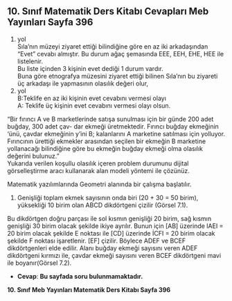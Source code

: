 ## 10. Sınıf Matematik Ders Kitabı Cevapları Meb Yayınları Sayfa 396

1. yol  
 Sıla’nın müzeyi ziyaret ettiği bilindiğine göre en az iki arkadaşından “Evet” cevabı almıştır. Bu durum ağaç şemasında EEE, EEH, EHE, HEE ile listelenir.  
 Bu liste içinden 3 kişinin evet dediği 1 durum vardır.  
 Buna göre etnografya müzesini ziyaret ettiği bilinen Sıla’nın bu ziyareti üç arkadaşı ile yapmasının olasılık değeri olur,  
 2. yol  
 B:Teklife en az iki kişinin evet cevabını vermesi olayı  
 A: Teklife üç kişinin evet cevabını vermesi olayı olsun.

“Bir fırıncı A ve B marketlerinde satışa sunulması için bir günde 200 adet buğday, 300 adet çav- dar ekmeği üretmektedir. Fırıncı buğday ekmeğinin ‘ünü, çavdar ekmeğinin y’ini B; kalanlarını A marketine satılması için yolluyor. Fırıncının ürettiği ekmekler arasından seçilen bir ekmeğin B marketine yollanacağı bilindiğine göre bu ekmeğin buğday ekmeği olma olasılık değerini bulunuz.”  
 Yukarıda verilen koşullu olasılık içeren problem durumunu dijital görselleştirme aracı kullanarak alan modeli yöntemi ile çözünüz.

Matematik yazılımlarında Geometri alanında bir çalışma başlatılır.  
 1. Genişliği toplam ekmek sayısının onda biri (20 + 30 = 50 birim), yüksekliği 10 birim olan ABCD dikdörtgeni çizilir (Görsel 7.1).

Bu dikdörtgen doğru parçası ile sol kısmın genişliği 20 birim, sağ kısmın genişliği 30 birim olacak şekilde ikiye ayrılır. Bunun için [AB] üzerinde IAEI = 20 birim olacak şekilde E noktası ile [CD] üzerinde İCFI = 20 birim olacak şekilde F noktası işaretlenir. [EF] çizilir. Böylece ADEF ve BCEF dikdörtgenleri elde edilir. Alanı buğday ekmeği sayısını veren ADEF dikdörtgeni kırmızı ile, çavdar ekmeği sayısını veren BCEF dikdörtgeni mavi ile boyanır(Görsel 7.2).

* **Cevap**: **Bu sayfada soru bulunmamaktadır.**

**10. Sınıf Meb Yayınları Matematik Ders Kitabı Sayfa 396**